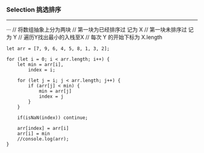 ### Selection 挑选排序
***

···
	// 将数组抽象上分为两块
	// 第一块为已经排序过 记为 X
	// 第一块未排序过 记为 Y
	// 遍历Y找出最小的入栈至X
	// 每次 Y 的开始下标为 X.length
	
    let arr = [7, 9, 6, 4, 5, 8, 1, 3, 2];    
    
	for (let i = 0; i < arr.length; i++) {
		let min = arr[i],
			index = i;

		for (let j = i; j < arr.length; j++) {
			if (arr[j] < min) {
				min = arr[j]
				index = j
			}
		}
 		
		if(isNaN(index)) continue;
		
		arr[index] = arr[i]
		arr[i] = min
		//console.log(arr);
	}
     
```
